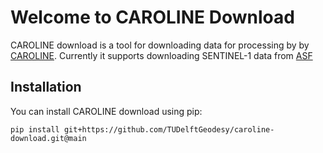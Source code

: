 # Welcome to CAROLINE Download

CAROLINE download is a tool for downloading data for processing by by [CAROLINE](https://bitbucket.org/grsradartudelft/caroline/src/main/). Currently it supports downloading SENTINEL-1 data from [ASF](https://asf.alaska.edu)

## Installation

You can install CAROLINE download using pip:

```
pip install git+https://github.com/TUDelftGeodesy/caroline-download.git@main
```

